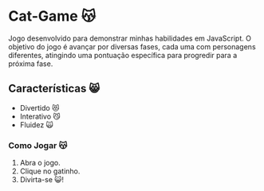 # Cat-Game 😽
 Jogo desenvolvido para demonstrar minhas habilidades em JavaScript. O objetivo do jogo é avançar por diversas fases, cada uma com personagens diferentes, atingindo uma pontuação específica para progredir para a próxima fase.

## Características 😸

- Divertido 😻
- Interativo 😼
- Fluidez 🙀

### Como Jogar 😽

1. Abra o jogo.
2. Clique no gatinho.
3. Divirta-se 😺!
